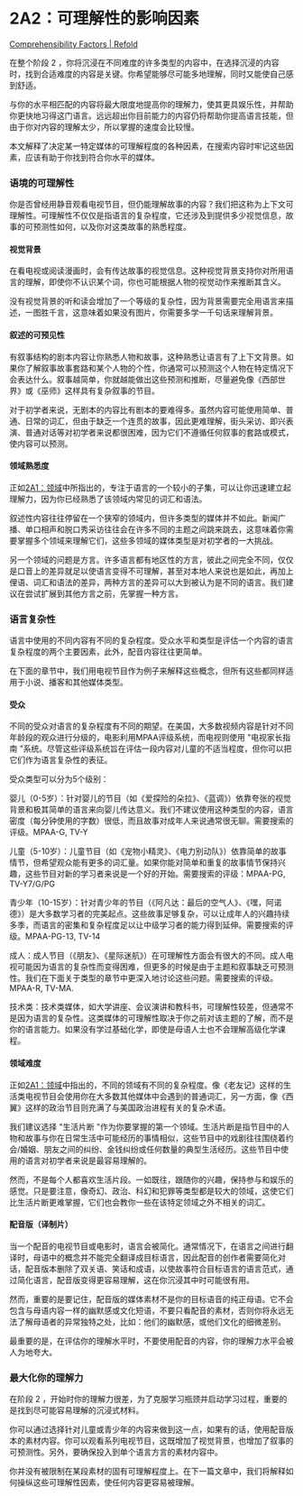 # 2A2：可理解性的影响因素

[Comprehensibility Factors | Refold](https://refold.la/roadmap/stage-2/a/comprehensibility-factors)

在整个阶段 2 ，你将沉浸在不同难度的许多类型的内容中，在选择沉浸的内容时，找到合适难度的内容是关键。你希望能够尽可能多地理解，同时又能使自己感到舒适。

与你的水平相匹配的内容将最大限度地提高你的理解力，使其更具娱乐性，并帮助你更快地习得这门语言。远远超出你目前能力的内容仍将帮助你提高语言技能，但由于你对内容的理解太少，所以掌握的速度会比较慢。

本文解释了决定某一特定媒体的可理解程度的各种因素，在搜索内容时牢记这些因素，应该有助于你找到符合你水平的媒体。

### 语境的可理解性

你是否曾经用静音观看电视节目，但仍能理解故事的内容？我们把这称为上下文可理解性。可理解性不仅仅是指语言的复杂程度，它还涉及到提供多少视觉信息，故事的可预测性如何，以及你对这类故事的熟悉程度。

#### 视觉背景

在看电视或阅读漫画时，会有传达故事的视觉信息。这种视觉背景支持你对所用语言的理解，即使你不认识某个词，你也可能根据人物的视觉动作来推断其含义。

没有视觉背景的听和读会增加了一个等级的复杂性，因为背景需要完全用语言来描述，一图胜千言，这意味着如果没有图片，你需要多学一千句话来理解背景。

#### 叙述的可预见性

有叙事结构的剧本内容让你熟悉人物和故事，这种熟悉让语言有了上下文背景。如果你了解叙事故事套路和某个人物的个性，你通常可以预测这个人物在特定情况下会表达什么。叙事越简单，你就越能做出这些预测和推断，尽量避免像《西部世界》或《巫师》这样具有复杂叙事的节目。

对于初学者来说，无剧本的内容比有剧本的要难得多。虽然内容可能使用简单、普通、日常的词汇，但由于缺乏一个连贯的故事，因此更难理解，街头采访、即兴表演、普通对话等对初学者来说都很困难，因为它们不遵循任何叙事的套路或模式，使内容可以预测。

#### 领域熟悉度

正如[2A1：领域]()中所指出的，专注于语言的一个较小的子集，可以让你迅速建立起理解力，因为你已经熟悉了该领域内常见的词汇和语法。

叙述性内容往往停留在一个狭窄的领域内，但许多类型的媒体并不如此。新闻广播、单口相声和脱口秀采访往往会在许多不同的主题之间跳来跳去，这意味着你需要掌握多个领域来理解它们，这些多领域的媒体类型是对初学者的一大挑战。

另一个领域的问题是方言。许多语言都有地区性的方言，彼此之间完全不同，仅仅是口音上的差异就足以使语言变得不可理解，甚至对本地人来说也是如此，再加上俚语、词汇和语法的差异，两种方言的差异可以大到被认为是不同的语言。我们建议在尝试扩展到其他方言之前，先掌握一种方言。

### 语言复杂性

语言中使用的不同内容有不同的复杂程度。受众水平和类型是评估一个内容的语言复杂程度的两个主要因素，此外，配音内容往往更简单。

在下面的章节中，我们用电视节目作为例子来解释这些概念，但所有这些都同样适用于小说、播客和其他媒体类型。

#### 受众

不同的受众对语言的复杂程度有不同的期望。在美国，大多数视频内容是针对不同年龄段的观众进行分级的，电影利用MPAA评级系统，而电视则使用 "电视家长指南 "系统。尽管这些评级系统旨在评估一段内容对儿童的不适当程度，但你可以把它们作为语言复杂性的表征。

受众类型可以分为5个级别：

婴儿（0-5岁）：针对婴儿的节目（如《爱探险的朵拉》、《蓝调》）依靠夸张的视觉背景和极其简单的语言来向婴儿传达意义。我们不建议使用这种类型的内容，语言密度（每分钟使用的字数）很低，而且故事对成年人来说通常很无聊。需要搜索的评级。MPAA-G, TV-Y

儿童（5-10岁）：儿童节目（如《宠物小精灵》、《电力别动队》）依靠简单的故事情节，但希望观众能有更多的词汇量。如果你能对简单和重复的故事情节保持兴趣，这些节目对新的学习者来说是一个好的开始。需要搜索的评级：MPAA-PG, TV-Y7/G/PG

青少年（10-15岁）：针对青少年的节目（《阿凡达：最后的空气人》、《嘿，阿诺德》）是大多数学习者的完美起点。这些故事足够复杂，可以让成年人的兴趣持续多季，而语言的密集和复杂程度足以让中级学习者的能力得到延伸。需要搜索的评级。MPAA-PG-13, TV-14

成人：成人节目（《朋友》、《星际迷航》）在可理解性方面会有很大的不同。成人电视可能因为语言的复杂性而变得困难，但更多的时候是由于主题和叙事缺乏可预测性。我们在下面关于类型的章节中更深入地讨论这些问题。需要搜索的评级。MPAA-R, TV-MA.

技术类：技术类媒体，如大学讲座、会议演讲和教科书，可理解性较差，但通常不是因为语言的复杂性。这类媒体的可理解性取决于你之前对该主题的了解，而不是你的语言能力。如果没有学过基础化学，即使是母语人士也不会理解高级化学课程。

#### 领域难度

正如[2A1：领域]()中指出的，不同的领域有不同的复杂程度。像《老友记》这样的生活类电视节目会使用你在大多数其他媒体中会遇到的普通词汇，另一方面，像《西翼》这样的政治节目则充满了与美国政治进程有关的复杂术语。

我们建议选择 "生活片断 "作为你要掌握的第一个领域。生活片断是指节目中的人物和故事与你在日常生活中可能经历的事情相似，这些节目中的戏剧往往围绕着约会/婚姻、朋友之间的纠纷、金钱纠纷或任何数量的典型生活经历。这些节目中使用的语言对初学者来说是最容易理解的。

然而，不是每个人都喜欢生活片段。一如既往，跟随你的兴趣，保持参与和娱乐的感觉。只是要注意，像奇幻、政治、科幻和犯罪等类型都是较大的领域，这使它们比生活片断更难掌握，它们也会教你一些在该特定领域之外不相关的词汇。

#### 配音版（译制片）

当一个配音的电视节目或电影时，语言会被简化。通常情况下，在语言之间进行翻译时，母语中的概念并不能完全翻译成目标语言，因此配音的创作者需要简化对话，配音版本删除了双关语、笑话和成语，以使故事符合目标语言的语言范式，通过简化语言，配音版变得更容易理解，这在你沉浸其中时可能很有用。

然而，重要的是要记住，配音版的媒体素材不是你的目标语音的纯正母语。它不会包含与母语内容一样的幽默感或文化短语，不要只看配音的素材，否则你将永远无法了解母语者的异常独特之处，比如：他们的幽默感，或他们文化的细微差别。

最重要的是，在评估你的理解水平时，不要使用配音的内容，你的理解力水平会被人为地夸大。

### 最大化你的理解力

在阶段 2 ，开始时你的理解力很差，为了克服学习瓶颈并启动学习过程，重要的是找到尽可能容易理解的沉浸式材料。

你可以通过选择针对儿童或青少年的内容来做到这一点，如果有的话，使用配音版本的素材内容。你可以观看系列电视节目，这既增加了视觉背景，也增加了叙事的可预测性。另外，要确保投入到单个语言方言的素材内容中。

你并没有被限制在某段素材的固有可理解程度上。在下一篇文章中，我们将解释如何操纵这些可理解性因素，使任何内容更容易被理解。